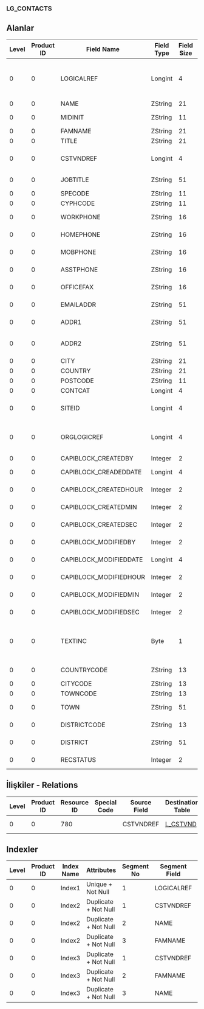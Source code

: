 ### LG_CONTACTS

## Alanlar

**Level**|**Product ID**|**Field Name**|**Field Type**|**Field Size**|**Field Offset**|**Türkçe Açıklama**|**Expression**
-----|-----|-----|-----|-----|-----|-----|-----
0|0|LOGICALREF|Longint|4|0|Müşteri / Tedarikçi Bağlantısı|Customer / Vendor Connection Logical Reference
0|0|NAME|ZString|21|4|Adı|Name
0|0|MIDINIT|ZString|11|25||Middle Initial
0|0|FAMNAME|ZString|21|36|Soyadı|Surname
0|0|TITLE|ZString|21|57|Ünvan|Title
0|0|CSTVNDREF|Longint|4|78|Müşteri / Tedarikçi Ref.|Customer / Vendor Reference
0|0|JOBTITLE|ZString|51|82|İş Tanımı (Ünvanı)|Job Title
0|0|SPECODE|ZString|11|133|Özel Kod|Aux. Code
0|0|CYPHCODE|ZString|11|144|Yetki Kodu|Auth. Code
0|0|WORKPHONE|ZString|16|155|İş telefonu|Work Phone
0|0|HOMEPHONE|ZString|16|171|Ev Tel.|Home Phone
0|0|MOBPHONE|ZString|16|187|Mobil Telefon|Mobile Phone
0|0|ASSTPHONE|ZString|16|203||Assistant Phone
0|0|OFFICEFAX|ZString|16|219|Ofis faks num.|Office Fax
0|0|EMAILADDR|ZString|51|235|E-Posta Adresi|E-Mail Address
0|0|ADDR1|ZString|51|286|Adres İlk Satır|Address First Line
0|0|ADDR2|ZString|51|337|Adres İkinci Satır|Address Second Line
0|0|CITY|ZString|21|388|Şehir|City
0|0|COUNTRY|ZString|21|409|Ülke|Country
0|0|POSTCODE|ZString|11|430|Posta kodu|Zip Code
0|0|CONTCAT|Longint|4|441|Kategori|Category
0|0|SITEID|Longint|4|445|Veri Merkezi|Data Processing Site
0|0|ORGLOGICREF|Longint|4|449|Orijinal Kayıt Log. Ref.|Original Record Logical Reference
0|0|CAPIBLOCK_CREATEDBY|Integer|2|453|Oluşturan|Created By
0|0|CAPIBLOCK_CREADEDDATE|Longint|4|455|Oluşturulma Tarihi|Created Date
0|0|CAPIBLOCK_CREATEDHOUR|Integer|2|459|Oluşturulma Saati|Created Hour
0|0|CAPIBLOCK_CREATEDMIN|Integer|2|461|Oluşturulma Dakikası|Created Minute
0|0|CAPIBLOCK_CREATEDSEC|Integer|2|463|Oluşturulma Saniyesi|Created Second
0|0|CAPIBLOCK_MODIFIEDBY|Integer|2|465|Değiştiren|Modified By
0|0|CAPIBLOCK_MODIFIEDDATE|Longint|4|467|Değiştirilme Tarihi|Modified Date
0|0|CAPIBLOCK_MODIFIEDHOUR|Integer|2|471|Değiştirilme Saati|Modified Hour
0|0|CAPIBLOCK_MODIFIEDMIN|Integer|2|473|Değiştirilme Dakikası|Modified Minute
0|0|CAPIBLOCK_MODIFIEDSEC|Integer|2|475|Değiştirilme Saniyesi|Modified Second
0|0|TEXTINC|Byte|1|477|Ayrıntılı Açıklama İçerir (1- Evet, 0- Hayır)|Contains detail Description (1. Yes 2. No)
0|0|COUNTRYCODE|ZString|13|478|Ülke Kodu|Country Code
0|0|CITYCODE|ZString|13|491|Şehir Kodu|City Code
0|0|TOWNCODE|ZString|13|504|İlçe kodu|Town Code
0|0|TOWN|ZString|51|517|İlçe açıklaması|Town Description
0|0|DISTRICTCODE|ZString|13|568|Semt Kodu|District Code
0|0|DISTRICT|ZString|51|581|Semt Açıklaması|District Description
0|0|RECSTATUS|Integer|2|632|Kayıt Durumu|Record Status

## İlişkiler - Relations
**Level**|**Product ID**|**Resource ID**|**Special Code**|**Source Field**|**Destination Table**|**Destination Field**|**Relation Type**|**Extra Condition**
-----|-----|-----|-----|-----|-----|-----|-----|-----
0|0|780||CSTVNDREF|[L_CSTVND](../LG_CSTVND "L_CSTVND")|LOGICALREF|one-to-one|

## Indexler
**Level**|**Product ID**|**Index Name**|**Attributes**|**Segment No**|**Segment Field**|**Sense**
-----|-----|-----|-----|-----|-----|-----
0|0|Index1|Unique + Not Null|1|LOGICALREF|Ascending
0|0|Index2|Duplicate + Not Null|1|CSTVNDREF|Ascending
0|0|Index2|Duplicate + Not Null|2|NAME|Ascending
0|0|Index2|Duplicate + Not Null|3|FAMNAME|Ascending
0|0|Index3|Duplicate + Not Null|1|CSTVNDREF|Ascending
0|0|Index3|Duplicate + Not Null|2|FAMNAME|Ascending
0|0|Index3|Duplicate + Not Null|3|NAME|Ascending
